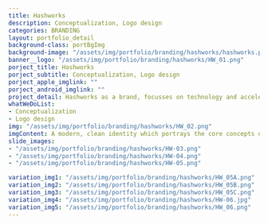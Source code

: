 ```yaml
---
title: Hashworks
description: Conceptualization, Logo design
categories: BRANDING
layout: portfolio_detail
background-class: portBgImg
background-image: "/assets/img/portfolio/branding/hashworks/hashworks.png"
banner__logo: "/assets/img/portfolio/branding/hashworks/HW_01.png"
porject_title: Hashworks
porject_subtitle: Conceptualization, Logo design
porject_apple_imglink: ""
porject_android_imglink: ""
project_detail: Hashworks as a brand, focusses on technology and accelerate IT strategies to differentiate and succeed. The logo had to portray some of the key values, work culture and the vibrant minds of the people. Also keeping in mind the company’s aspiration to make software driven businesses to respond for change and disruption by redefining the way they design, build & use software.
whatWeDoList:
- Conceptualization
- Logo design
img: "/assets/img/portfolio/branding/hashworks/HW_02.png"
imgContent: A modern, clean identity which portrays the core concepts of the company.
slide_images:
- "/assets/img/portfolio/branding/hashworks/HW-03.png"
- "/assets/img/portfolio/branding/hashworks/HW-04.png"
- "/assets/img/portfolio/branding/hashworks/HW-05.png"

variation_img1: "/assets/img/portfolio/branding/hashworks/HW_05A.png"
variation_img2: "/assets/img/portfolio/branding/hashworks/HW_05B.png"
variation_img3: "/assets/img/portfolio/branding/hashworks/HW_05C.png"
variation_img4: "/assets/img/portfolio/branding/hashworks/HW-06.jpg"
variation_img5: "/assets/img/portfolio/branding/hashworks/HW_06.png"
---
```



